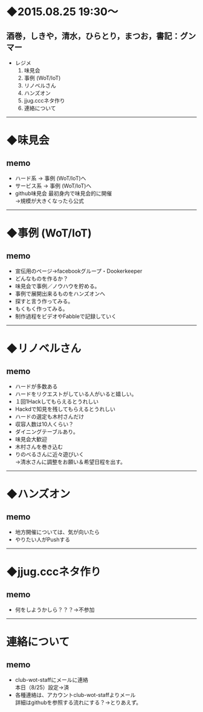 # ◆2015.08.25 19:30～
## 酒巻，しきや，清水，ひらとり，まつお，書記：グンマー
- レジメ
  1. 味見会
  1. 事例 (WoT/IoT)
  1. リノベルさん
  1. ハンズオン
  1. jjug.cccネタ作り
  1. 連絡について

----

# ◆味見会
## memo
- ハード系 → 事例 (WoT/IoT)へ
- サービス系 → 事例 (WoT/IoT)へ 
- github味見会
  最初身内で味見会的に開催  
  →規模が大きくなったら公式

----

# ◆事例 (WoT/IoT)
## memo
- 宣伝用のページ→facebookグループ・Dookerkeeper
- どんなものを作るか？
- 味見会で事例／ノウハウを貯める。
- 事例で展開出来るものをハンズオンへ
- 探すと言う作ってみる。
- もくもく作ってみる。
- 制作過程をビデオやFabbleで記録していく

----

# ◆リノベルさん
## memo
- ハードが多数ある
- ハードをリクエストがしている人がいると嬉しい。
- １回1Hackしてもらえるとうれしい
- Hackdで知見を残してもらえるとうれしい
- ハードの選定も木村さんだけ
- 収容人数は10人くらい？
- ダイニングテーブルあり。
- 味見会大歓迎
- 木村さんを巻き込む
- りのべるさんに近々遊びいく  
  →清水さんに調整をお願い＆希望日程を出す。

----

# ◆ハンズオン
## memo
- 地方開催については、気が向いたら
- やりたい人がPushする

----

# ◆jjug.cccネタ作り
## memo
- 何をしようかしら？？？→不参加

----

# 連絡について
## memo
- club-wot-staffにメールに連絡  
  本日（8/25）設定→済
- 各種連絡は、アカウントclub-wot-staffよりメール  
  詳細はgithubを参照する流れにする？→とりあえず。
